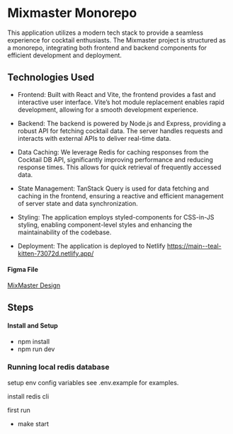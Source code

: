 # Mixmaster Monorepo
This application utilizes a modern tech stack to provide a seamless experience for cocktail enthusiasts. The Mixmaster project is structured as a monorepo, integrating both frontend and backend components for efficient development and deployment.

## Technologies Used
- Frontend: Built with React and Vite, the frontend provides a fast and interactive user interface. Vite’s hot module replacement enables rapid development, allowing for a smooth development experience.

- Backend: The backend is powered by Node.js and Express, providing a robust API for fetching cocktail data. The server handles requests and interacts with external APIs to deliver real-time data.

- Data Caching: We leverage Redis for caching responses from the Cocktail DB API, significantly improving performance and reducing response times. This allows for quick retrieval of frequently accessed data.

- State Management: TanStack Query is used for data fetching and caching in the frontend, ensuring a reactive and efficient management of server state and data synchronization.

- Styling: The application employs styled-components for CSS-in-JS styling, enabling component-level styles and enhancing the maintainability of the codebase.

- Deployment: The application is deployed to Netlify
https://main--teal-kitten-73072d.netlify.app/



#### Figma File

[MixMaster Design](https://www.figma.com/community/file/1255860657910062828)

## Steps

#### Install and Setup

- npm install
- npm run dev


### Running local redis database
setup env config variables
see .env.example for examples. 

install redis cli

first run 
- make start


